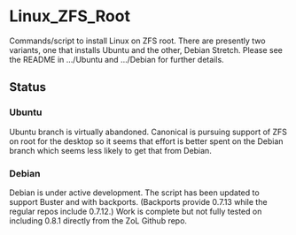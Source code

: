 # Linux_ZFS_Root

Commands/script to install Linux on ZFS root. There are presently two variants, one that installs Ubuntu and the other, Debian Stretch. Please see the README in .../Ubuntu and .../Debian for further details.

## Status

### Ubuntu

Ubuntu branch is virtually abandoned. Canonical is pursuing support of ZFS on root for the desktop so it seems that effort is better spent on the Debian branch which seems less likely to get that from Debian.

### Debian

Debian is under active development. The script has been updated to support Buster and with backports. (Backports provide 0.7.13 while the regular repos include 0.7.12.) Work is complete but not fully tested on including 0.8.1 directly from the ZoL Github repo.
